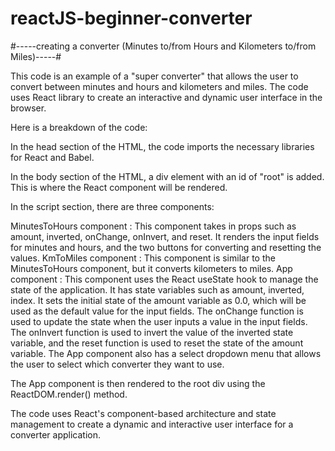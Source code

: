 # reactJS-beginner-converter


#-----creating a converter (Minutes to/from Hours and Kilometers to/from Miles)-----#

This code is an example of a "super converter" that allows the user to convert between minutes and hours and kilometers and miles. The code uses React library to create an interactive and dynamic user interface in the browser.

Here is a breakdown of the code:

In the head section of the HTML, the code imports the necessary libraries for React and Babel.

In the body section of the HTML, a div element with an id of "root" is added. This is where the React component will be rendered.

In the script section, there are three components:

MinutesToHours component : This component takes in props such as amount, inverted, onChange, onInvert, and reset. It renders the input fields for minutes and hours, and the two buttons for converting and resetting the values.
KmToMiles component : This component is similar to the MinutesToHours component, but it converts kilometers to miles.
App component : This component uses the React useState hook to manage the state of the application. It has state variables such as amount, inverted, index. It sets the initial state of the amount variable as 0.0, which will be used as the default value for the input fields. The onChange function is used to update the state when the user inputs a value in the input fields. The onInvert function is used to invert the value of the inverted state variable, and the reset function is used to reset the state of the amount variable.
The App component also has a select dropdown menu that allows the user to select which converter they want to use.

The App component is then rendered to the root div using the ReactDOM.render() method.

The code uses React's component-based architecture and state management to create a dynamic and interactive user interface for a converter application.




